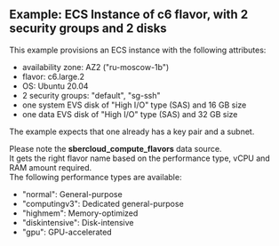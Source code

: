 ## Example: ECS Instance of c6 flavor, with 2 security groups and 2 disks

This example provisions an ECS instance with the following attributes:
- availability zone: AZ2 ("ru-moscow-1b")
- flavor: c6.large.2
- OS: Ubuntu 20.04
- 2 security groups: "default", "sg-ssh"
- one system EVS disk of "High I/O" type (SAS) and 16 GB size
- one data EVS disk of "High I/O" type (SAS) and 32 GB size

The example expects that one already has a key pair and a subnet.  

Please note the **sbercloud_compute_flavors** data source.  
It gets the right flavor name based on the performance type, vCPU and RAM amount required.  
The following performance types are available:
- "normal": General-purpose
- "computingv3": Dedicated general-purpose
- "highmem": Memory-optimized
- "diskintensive": Disk-intensive
- "gpu": GPU-accelerated

